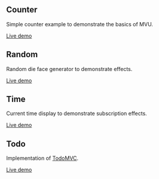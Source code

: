 ## Counter 

Simple counter example to demonstrate the basics of MVU.

[Live demo](https://pardom.github.io/oolong/samples/counter/js)

## Random

Random die face generator to demonstrate effects.

[Live demo](https://pardom.github.io/oolong/samples/random/js)

## Time

Current time display to demonstrate subscription effects.

[Live demo](https://pardom.github.io/oolong/samples/time/js)

## Todo

Implementation of [TodoMVC](https://todomvc.com/).

[Live demo](https://pardom.github.io/oolong/samples/todo/js)
